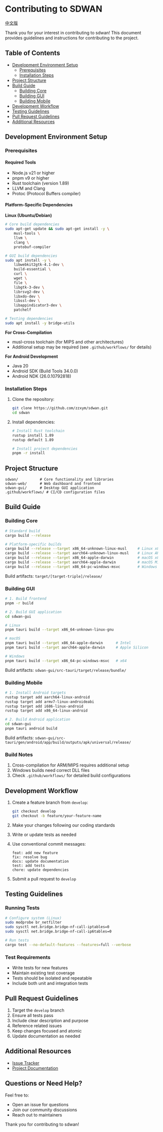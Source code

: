 # Contributing to SDWAN

[中文版](CONTRIBUTING_zh.md)

Thank you for your interest in contributing to sdwan! This document provides guidelines and instructions for contributing to the project.

## Table of Contents

- [Development Environment Setup](#development-environment-setup)
  - [Prerequisites](#prerequisites)
  - [Installation Steps](#installation-steps)
- [Project Structure](#project-structure)
- [Build Guide](#build-guide)
  - [Building Core](#building-core)
  - [Building GUI](#building-gui)
  - [Building Mobile](#building-mobile)
- [Development Workflow](#development-workflow)
- [Testing Guidelines](#testing-guidelines)
- [Pull Request Guidelines](#pull-request-guidelines)
- [Additional Resources](#additional-resources)

## Development Environment Setup

### Prerequisites

#### Required Tools
- Node.js v21 or higher
- pnpm v9 or higher
- Rust toolchain (version 1.89)
- LLVM and Clang
- Protoc (Protocol Buffers compiler)

#### Platform-Specific Dependencies

**Linux (Ubuntu/Debian)**
```bash
# Core build dependencies
sudo apt-get update && sudo apt-get install -y \
    musl-tools \
    llvm \
    clang \
    protobuf-compiler

# GUI build dependencies
sudo apt install -y \
    libwebkit2gtk-4.1-dev \
    build-essential \
    curl \
    wget \
    file \
    libgtk-3-dev \
    librsvg2-dev \
    libxdo-dev \
    libssl-dev \
    libappindicator3-dev \
    patchelf

# Testing dependencies
sudo apt install -y bridge-utils
```

**For Cross-Compilation**
- musl-cross toolchain (for MIPS and other architectures)
- Additional setup may be required (see `.github/workflows/` for details)

**For Android Development**
- Java 20
- Android SDK (Build Tools 34.0.0)
- Android NDK (26.0.10792818)

### Installation Steps

1. Clone the repository:
   ```bash
   git clone https://github.com/zzxym/sdwan.git
   cd sdwan
   ```

2. Install dependencies:
   ```bash
   # Install Rust toolchain
   rustup install 1.89
   rustup default 1.89

   # Install project dependencies
   pnpm -r install
   ```

## Project Structure

```
sdwan/          # Core functionality and libraries
sdwan-web/      # Web dashboard and frontend
sdwan-gui/      # Desktop GUI application
.github/workflows/ # CI/CD configuration files
```

## Build Guide

### Building Core

```bash
# Standard build
cargo build --release

# Platform-specific builds
cargo build --release --target x86_64-unknown-linux-musl     # Linux x86_64
cargo build --release --target aarch64-unknown-linux-musl    # Linux ARM64
cargo build --release --target x86_64-apple-darwin           # macOS x86_64
cargo build --release --target aarch64-apple-darwin          # macOS M1/M2
cargo build --release --target x86_64-pc-windows-msvc        # Windows x86_64
```

Build artifacts: `target/[target-triple]/release/`

### Building GUI

```bash
# 1. Build frontend
pnpm -r build

# 2. Build GUI application
cd sdwan-gui

# Linux
pnpm tauri build --target x86_64-unknown-linux-gnu

# macOS
pnpm tauri build --target x86_64-apple-darwin      # Intel
pnpm tauri build --target aarch64-apple-darwin     # Apple Silicon

# Windows
pnpm tauri build --target x86_64-pc-windows-msvc   # x64
```

Build artifacts: `sdwan-gui/src-tauri/target/release/bundle/`

### Building Mobile

```bash
# 1. Install Android targets
rustup target add aarch64-linux-android
rustup target add armv7-linux-androideabi
rustup target add i686-linux-android
rustup target add x86_64-linux-android

# 2. Build Android application
cd sdwan-gui
pnpm tauri android build
```

Build artifacts: `sdwan-gui/src-tauri/gen/android/app/build/outputs/apk/universal/release/`

### Build Notes

1. Cross-compilation for ARM/MIPS requires additional setup
2. Windows builds need correct DLL files
3. Check `.github/workflows/` for detailed build configurations

## Development Workflow

1. Create a feature branch from `develop`:
   ```bash
   git checkout develop
   git checkout -b feature/your-feature-name
   ```

2. Make your changes following our coding standards

3. Write or update tests as needed

4. Use conventional commit messages:
   ```
   feat: add new feature
   fix: resolve bug
   docs: update documentation
   test: add tests
   chore: update dependencies
   ```

5. Submit a pull request to `develop`

## Testing Guidelines

### Running Tests

```bash
# Configure system (Linux)
sudo modprobe br_netfilter
sudo sysctl net.bridge.bridge-nf-call-iptables=0
sudo sysctl net.bridge.bridge-nf-call-ip6tables=0

# Run tests
cargo test --no-default-features --features=full --verbose
```

### Test Requirements

- Write tests for new features
- Maintain existing test coverage
- Tests should be isolated and repeatable
- Include both unit and integration tests

## Pull Request Guidelines

1. Target the `develop` branch
2. Ensure all tests pass
3. Include clear description and purpose
4. Reference related issues
5. Keep changes focused and atomic
6. Update documentation as needed

## Additional Resources

- [Issue Tracker](https://github.com/zzxym/sdwan/issues)
- [Project Documentation](https://github.com/zzxym/sdwan/wiki)

## Questions or Need Help?

Feel free to:
- Open an issue for questions
- Join our community discussions
- Reach out to maintainers

Thank you for contributing to sdwan!